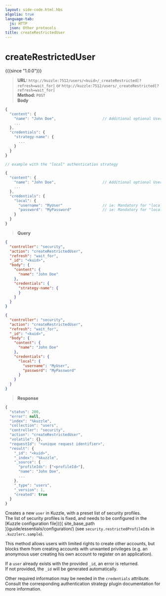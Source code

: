 ```yaml
---
layout: side-code.html.hbs
algolia: true
language-tab:
  js: HTTP
  json: Other protocols
title: createRestrictedUser
---
```



# createRestrictedUser

{{{since "1.0.0"}}}


<blockquote class="js">
<p>
<b>URL:</b> <code>http://kuzzle:7512/users/&lt;kuid&gt;/_createRestricted[?refresh=wait_for]</code> or <code>http://kuzzle:7512/users/_createRestricted[?refresh=wait_for]</code>  
<br><b>Method:</b> <code>POST</code>  
<br><b>Body</b>
</p>
</blockquote>

```js
{
  "content": {
    "name": "John Doe",                     // Additional optional User properties
    ...
  },
  "credentials": {
    "strategy-name": {
      ...
    }
  }
}

// example with the "local" authentication strategy

{
  "content": {
    "name": "John Doe",                     // Additional optional User properties
    ...
  },
  "credentials": {
    "local": {
      "username": "MyUser"                  // ie: Mandatory for "local" authentication plugin
      "password": "MyPassword"              // ie: Mandatory for "local" authentication plugin
    }
  }
}
```

<blockquote class="json">
<p>
<b>Query</b>
</p>
</blockquote>

```json
{
  "controller": "security",
  "action": "createRestrictedUser",
  "refresh": "wait_for",
  "_id": "<kuid>",
  "body": {
    "content": {
      "name": "John Doe"
    },
    "credentials": {
      "strategy-name": {
      }
    }
  }
}
```

```json
{
  "controller": "security",
  "action": "createRestrictedUser",
  "refresh": "wait_for",
  "_id": "<kuid>",
  "body": {
    "content": {
      "name": "John Doe"
    },
    "credentials": {
      "local": {
        "username": "MyUser",
        "password": "MyPassword"
      }
    }
  }
}
```

>**Response**

```javascript
{
  "status": 200,
  "error": null,
  "index": "%kuzzle",
  "collection": "users",
  "controller": "security",
  "action": "createRestrictedUser",
  "volatile": {},
  "requestId": "<unique request identifier>",
  "result": {
    "_id": "<kuid>",
    "_index": "%kuzzle",
    "_source": {
      "profileIds": ["<profileId>"],
      "name": "John Doe",
      ...
    },
    "_type": "users",
    "_version": 1,
    "created": true
  }
}
```

Creates a new `user` in Kuzzle, with a preset list of security profiles.  
The list of security profiles is fixed, and needs to be configured in the [Kuzzle configuration file]({{ site_base_path }}guide/essentials/configuration/) (see `security.restrictedProfileIds` in `.kuzzlerc.sample`).

This method allows users with limited rights to create other accounts, but blocks them from creating accounts with unwanted privileges (e.g. an anonymous user creating his own account to register on an application).

If a `user` already exists with the provided `_id`, an error is returned.  
If not provided, the `_id` will be generated automatically.

Other required information may be needed in the `credentials` attribute. Consult the corresponding authentication strategy plugin documentation for more information.
